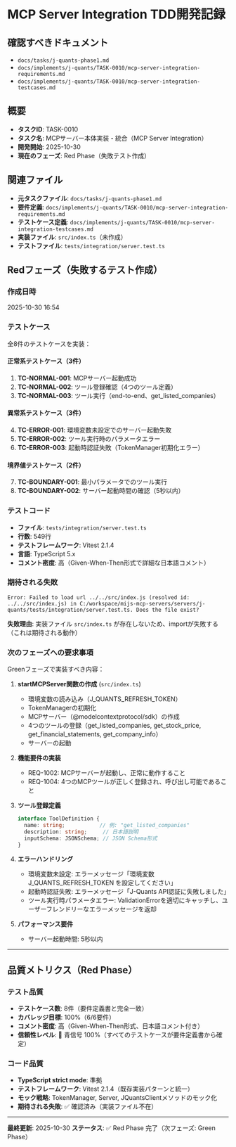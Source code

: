 # MCP Server Integration TDD開発記録

## 確認すべきドキュメント

- `docs/tasks/j-quants-phase1.md`
- `docs/implements/j-quants/TASK-0010/mcp-server-integration-requirements.md`
- `docs/implements/j-quants/TASK-0010/mcp-server-integration-testcases.md`

## 概要

- **タスクID**: TASK-0010
- **タスク名**: MCPサーバー本体実装・統合（MCP Server Integration）
- **開発開始**: 2025-10-30
- **現在のフェーズ**: Red Phase（失敗テスト作成）

## 関連ファイル

- **元タスクファイル**: `docs/tasks/j-quants-phase1.md`
- **要件定義**: `docs/implements/j-quants/TASK-0010/mcp-server-integration-requirements.md`
- **テストケース定義**: `docs/implements/j-quants/TASK-0010/mcp-server-integration-testcases.md`
- **実装ファイル**: `src/index.ts`（未作成）
- **テストファイル**: `tests/integration/server.test.ts`

## Redフェーズ（失敗するテスト作成）

### 作成日時

2025-10-30 16:54

### テストケース

全8件のテストケースを実装：

#### 正常系テストケース（3件）
1. **TC-NORMAL-001**: MCPサーバー起動成功
2. **TC-NORMAL-002**: ツール登録確認（4つのツール定義）
3. **TC-NORMAL-003**: ツール実行（end-to-end、get_listed_companies）

#### 異常系テストケース（3件）
4. **TC-ERROR-001**: 環境変数未設定でのサーバー起動失敗
5. **TC-ERROR-002**: ツール実行時のパラメータエラー
6. **TC-ERROR-003**: 起動時認証失敗（TokenManager初期化エラー）

#### 境界値テストケース（2件）
7. **TC-BOUNDARY-001**: 最小パラメータでのツール実行
8. **TC-BOUNDARY-002**: サーバー起動時間の確認（5秒以内）

### テストコード

- **ファイル**: `tests/integration/server.test.ts`
- **行数**: 549行
- **テストフレームワーク**: Vitest 2.1.4
- **言語**: TypeScript 5.x
- **コメント密度**: 高（Given-When-Then形式で詳細な日本語コメント）

### 期待される失敗

```
Error: Failed to load url ../../src/index.js (resolved id: ../../src/index.js) in C:/workspace/mijs-mcp-servers/servers/j-quants/tests/integration/server.test.ts. Does the file exist?
```

**失敗理由**: 実装ファイル `src/index.ts` が存在しないため、importが失敗する（これは期待される動作）

### 次のフェーズへの要求事項

Greenフェーズで実装すべき内容：

1. **startMCPServer関数の作成** (`src/index.ts`)
   - 環境変数の読み込み（J_QUANTS_REFRESH_TOKEN）
   - TokenManagerの初期化
   - MCPサーバー（@modelcontextprotocol/sdk）の作成
   - 4つのツールの登録（get_listed_companies, get_stock_price, get_financial_statements, get_company_info）
   - サーバーの起動

2. **機能要件の実装**
   - REQ-1002: MCPサーバーが起動し、正常に動作すること
   - REQ-1004: 4つのMCPツールが正しく登録され、呼び出し可能であること

3. **ツール登録定義**
   ```typescript
   interface ToolDefinition {
     name: string;           // 例: "get_listed_companies"
     description: string;     // 日本語説明
     inputSchema: JSONSchema; // JSON Schema形式
   }
   ```

4. **エラーハンドリング**
   - 環境変数未設定: エラーメッセージ「環境変数 J_QUANTS_REFRESH_TOKEN を設定してください」
   - 起動時認証失敗: エラーメッセージ「J-Quants API認証に失敗しました」
   - ツール実行時パラメータエラー: ValidationErrorを適切にキャッチし、ユーザーフレンドリーなエラーメッセージを返却

5. **パフォーマンス要件**
   - サーバー起動時間: 5秒以内

---

## 品質メトリクス（Red Phase）

### テスト品質
- **テストケース数**: 8件（要件定義書と完全一致）
- **カバレッジ目標**: 100%（6/6要件）
- **コメント密度**: 高（Given-When-Then形式、日本語コメント付き）
- **信頼性レベル**: 🔵 青信号 100%（すべてのテストケースが要件定義書から確定）

### コード品質
- **TypeScript strict mode**: 準拠
- **テストフレームワーク**: Vitest 2.1.4（既存実装パターンと統一）
- **モック戦略**: TokenManager, Server, JQuantsClientメソッドのモック化
- **期待される失敗**: ✅ 確認済み（実装ファイル不在）

---

**最終更新**: 2025-10-30
**ステータス**: ✅ Red Phase 完了（次フェーズ: Green Phase）
